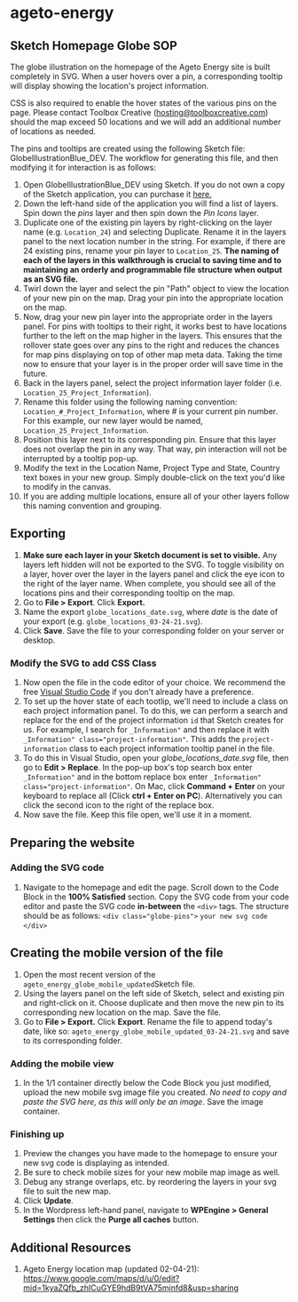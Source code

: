 # ageto-energy
## Sketch Homepage Globe SOP
The globe illustration on the homepage of the Ageto Energy site is built completely in SVG. When a user hovers over a pin, a corresponding tooltip will display showing the location's project information.

CSS is also required to enable the hover states of the various pins on the page. Please contact Toolbox Creative (hosting@toolboxcreative.com) should the map exceed 50 locations and we will add an additional number of locations as needed.

The pins and tooltips are created using the following Sketch file: GlobeIllustrationBlue_DEV. The workflow for generating this file, and then modifying it for interaction is as follows:
1. Open GlobeIllustrationBlue_DEV using Sketch. If you do not own a copy of the Sketch application, you can purchase it [here.](https://www.sketch.com/)
2. Down the left-hand side of the application you will find a list of layers. Spin down the _pins_ layer and then spin down the _Pin Icons_ layer.  
3. Duplicate one of the existing pin layers by right-clicking on the layer name (e.g. `Location_24`) and selecting Duplicate. Rename it in the layers panel to the next location number in the string. For example, if there are 24 existing pins, rename your pin layer to `Location_25`. **The naming of each of the layers in this walkthrough is crucial to saving time and to maintaining an orderly and programmable file structure when output as an SVG file.**
4. Twirl down the layer and select the pin "Path" object to view the location of your new pin on the map. Drag your pin into the appropriate location on the map.
5. Now, drag your new pin layer into the appropriate order in the layers panel. For pins with tooltips to their right, it works best to have locations further to the left on the map higher in the layers. This ensures that the rollover state goes over any pins to the right and reduces the chances for map pins displaying on top of other map meta data. Taking the time now to ensure that your layer is in the proper order will save time in the future.
6. Back in the layers panel, select the project information layer folder (i.e. `Location_25_Project_Information`).
10. Rename this folder using the following naming convention: `Location_#_Project_Information`, where _#_ is your current pin number. For this example, our new layer would be named, `Location_25_Project_Information`.
11. Position this layer next to its corresponding pin. Ensure that this layer does not overlap the pin in any way. That way, pin interaction will not be interrupted by a tooltip pop-up.
12. Modify the text in the Location Name, Project Type and State, Country text boxes in your new group. Simply double-click on the text you'd like to modify in the canvas.
13. If you are adding multiple locations, ensure all of your other layers follow this naming convention and grouping.

## Exporting
1. **Make sure each layer in your Sketch document is set to visible.** Any layers left hidden will not be exported to the SVG. To toggle visibility on a layer, hover over the layer in the layers panel and click the eye icon to the right of the layer name. When complete, you should see all of the locations pins and their corresponding tooltip on the map.
2. Go to **File > Export**. Click **Export.**
3. Name the export `globe_locations_date.svg`, where _date_ is the date of your export (e.g. `globe_locations_03-24-21.svg`).
4. Click **Save**. Save the file to your corresponding folder on your server or desktop.

### Modify the SVG to add CSS Class
1. Now open the file in the code editor of your choice. We recommend the free [Visual Studio Code](https://code.visualstudio.com/) if you don't already have a preference.
1. To set up the hover state of each tootlip, we'll need to include a class on each project information panel. To do this, we can perform a search and replace for the end of the project information `id` that Sketch creates for us. For example, I search for `_Information"` and then replace it with `_Information" class="project-information"`. This adds the `project-information` class to each project information tooltip panel in the file. 
2. To do this in Visual Studio, open your _globe_locations_date.svg_ file, then go to **Edit > Replace**. In the pop-up box's top search box enter `_Information"` and in the bottom replace box enter `_Information" class="project-information"`. On Mac, click **Command + Enter** on your keyboard to replace all (Click **ctrl + Enter on PC**). Alternatively you can click the second icon to the right of the replace box.  
3. Now save the file. Keep this file open, we'll use it in a moment.


## Preparing the website
### Adding the SVG code
1. Navigate to the homepage and edit the page. Scroll down to the Code Block in the **100% Satisfied** section. Copy the SVG code from your code editor and paste the SVG code **in-between** the `<div>` tags. The structure should be as follows:
`<div class="globe-pins">`
`your new svg code`
`</div>`


## Creating the mobile version of the file
1. Open the most recent version of the `ageto_energy_globe_mobile_updated`Sketch file. 
1. Using the layers panel on the left side of Sketch, select and existing pin and right-click on it. Choose duplicate and then move the new pin to its corresponding new location on the map. Save the file. 
2. Go to **File > Export.** Click **Export**. Rename the file to append today's date, like so: `ageto_energy_globe_mobile_updated_03-24-21.svg` and save to its corresponding folder.

### Adding the mobile view
1. In the 1/1 container directly below the Code Block you just modified, upload the new mobile svg image file you created. *No need to copy and paste the SVG here, as this will only be an image*. Save the image container.

### Finishing up
1. Preview the changes you have made to the homepage to ensure your new svg code is displaying as intended. 
1. Be sure to check mobile sizes for your new mobile map image as well. 
1. Debug any strange overlaps, etc. by reordering the layers in your svg file to suit the new map. 
1. Click **Update**. 
1. In the Wordpress left-hand panel, navigate to **WPEngine > General Settings** then click the **Purge all caches** button.

## Additional Resources
1. Ageto Energy location map (updated 02-04-21): https://www.google.com/maps/d/u/0/edit?mid=1kyaZQfb_zhICuGYE9hdB9tVA75mjnfd8&usp=sharing
